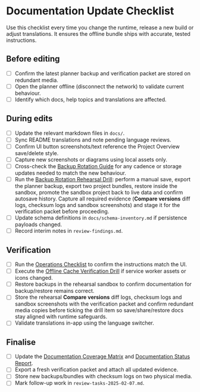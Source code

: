 # Documentation Update Checklist

Use this checklist every time you change the runtime, release a new build or
adjust translations. It ensures the offline bundle ships with accurate, tested
instructions.

## Before editing

- [ ] Confirm the latest planner backup and verification packet are stored on
      redundant media.
- [ ] Open the planner offline (disconnect the network) to validate current
      behaviour.
- [ ] Identify which docs, help topics and translations are affected.

## During edits

- [ ] Update the relevant markdown files in `docs/`.
- [ ] Sync README translations and note pending language reviews.
- [ ] Confirm UI button screenshots/text reference the Project Overview save/delete style.
- [ ] Capture new screenshots or diagrams using local assets only.
- [ ] Cross-check the [Backup Rotation Guide](backup-rotation-guide.md) for any
      cadence or storage updates needed to match the new behaviour.
- [ ] Run the [Backup Rotation Rehearsal Drill](backup-rotation-guide.md#rehearsal-drill):
      perform a manual save, export the planner backup, export two project
      bundles, restore inside the sandbox, promote the sandbox project back to
      live data and confirm autosave history. Capture all required evidence
      (**Compare versions** diff logs, checksum logs and sandbox screenshots) and stage it for the
      verification packet before proceeding.
- [ ] Update schema definitions in `docs/schema-inventory.md` if persistence
      payloads changed.
- [ ] Record interim notes in `review-findings.md`.

## Verification

- [ ] Run the [Operations Checklist](operations-checklist.md) to confirm the
      instructions match the UI.
- [ ] Execute the [Offline Cache Verification Drill](offline-cache-verification-drill.md)
      if service worker assets or icons changed.
- [ ] Restore backups in the rehearsal sandbox to confirm documentation for
      backup/restore remains correct.
- [ ] Store the rehearsal **Compare versions** diff logs, checksum logs and sandbox screenshots with
      the verification packet and confirm redundant media copies before ticking
      the drill item so save/share/restore docs stay aligned with runtime
      safeguards.
- [ ] Validate translations in-app using the language switcher.

## Finalise

- [ ] Update the [Documentation Coverage Matrix](documentation-coverage-matrix.md)
      and [Documentation Status Report](documentation-status-report-template.md).
- [ ] Export a fresh verification packet and attach all updated evidence.
- [ ] Store new backups/bundles with checksum logs on two physical media.
- [ ] Mark follow-up work in `review-tasks-2025-02-07.md`.

